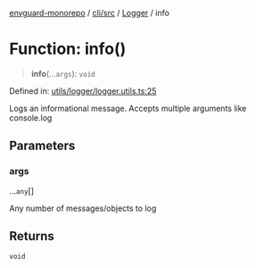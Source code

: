 [envguard-monorepo](../../../../../index.md) / [cli/src](../../../index.md) / [Logger](../index.md) / info

# Function: info()

> **info**(...`args`): `void`

Defined in: [utils/logger/logger.utils.ts:25](https://github.com/amannirala13/envguard/blob/3109fc1a57b52249408b958acacfd83ef088e5f3/packages/cli/src/utils/logger/logger.utils.ts#L25)

Logs an informational message.
Accepts multiple arguments like console.log

## Parameters

### args

...`any`[]

Any number of messages/objects to log

## Returns

`void`
